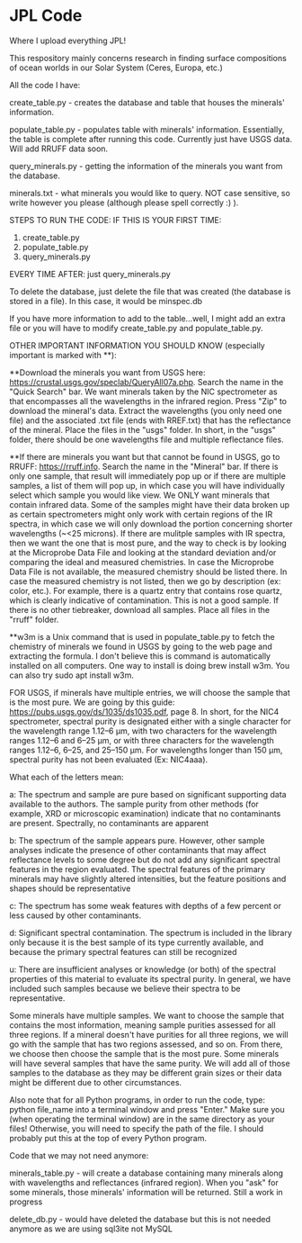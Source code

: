 # JPL Code

Where I upload everything JPL!

This respository mainly concerns research in finding surface compositions of ocean worlds in our Solar System (Ceres, Europa, etc.)

All the code I have:

create_table.py - creates the database and table that houses the minerals' information.

populate_table.py - populates table with minerals' information. Essentially, the table is complete after running this code. Currently just have USGS data. Will add RRUFF data soon.

query_minerals.py - getting the information of the minerals you want from the database.

minerals.txt - what minerals you would like to query. NOT case sensitive, so write however you please (although please spell correctly :) ).

STEPS TO RUN THE CODE:
IF THIS IS YOUR FIRST TIME:
1. create_table.py
2. populate_table.py
3. query_minerals.py

EVERY TIME AFTER:
just query_minerals.py

To delete the database, just delete the file that was created (the database is stored in a file). In this case, it would be minspec.db

If you have more information to add to the table...well, I might add an extra file or you will have to modify create_table.py and populate_table.py.

OTHER IMPORTANT INFORMATION YOU SHOULD KNOW (especially important is marked with **):

**Download the minerals you want from USGS here: https://crustal.usgs.gov/speclab/QueryAll07a.php. Search the name in the "Quick Search" bar. We want minerals taken by the NIC spectrometer as that encompasses all the wavelengths in the infrared region. Press "Zip" to download the mineral's data. Extract the wavelengths (you only need one file) and the associated .txt file (ends with RREF.txt) that has the reflectance of the mineral. Place the files in the "usgs" folder. In short, in the "usgs" folder, there should be one wavelengths file and multiple reflectance files.

**If there are minerals you want but that cannot be found in USGS, go to RRUFF: https://rruff.info. Search the name in the "Mineral" bar. If there is only one sample, that result will immediately pop up or if there are multiple samples, a list of them will pop up, in which case you will have individually select which sample you would like view. We ONLY want minerals that contain infrared data. Some of the samples might have their data broken up as certain spectrometers might only work with certain regions of the IR spectra, in which case we will only download the portion concerning shorter wavelengths (~<25 microns). If there are mulitple samples with IR spectra, then we want the one that is most pure, and the way to check is by looking at the Microprobe Data File and looking at the standard deviation and/or comparing the ideal and measured chemistries. In case the Microprobe Data File is not available, the measured chemistry should be listed there. In case the measured chemistry is not listed, then we go by description (ex: color, etc.). For example, there is a quartz entry that contains rose quartz, which is clearly indicative of contamination. This is not a good sample. If there is no other tiebreaker, download all samples. Place all files in the "rruff" folder.

**w3m is a Unix command that is used in populate_table.py to fetch the chemistry of minerals we found in USGS by going to the web page and extracting the formula. I don't believe this is command is automatically installed on all computers. One way to install is doing brew install w3m. You can also try sudo apt install w3m.

FOR USGS, if minerals have multiple entries, we will choose the sample that is the most pure. We are going by this guide: https://pubs.usgs.gov/ds/1035/ds1035.pdf, page 8. In short, for the NIC4 spectrometer, spectral purity is designated either with a single character for the wavelength range 1.12–6 μm, with two characters for the wavelength ranges 1.12–6 and 6–25 μm, or with three characters for the wavelength ranges 1.12–6, 6–25, and 25–150 μm. For wavelengths longer than 150 μm, spectral purity has not been evaluated (Ex: NIC4aaa). 

What each of the letters mean:

a: The spectrum and sample are pure based on significant supporting data available to the authors. The sample purity from other methods (for example, XRD or microscopic examination) indicate that no contaminants are present. Spectrally, no contaminants are apparent

b: The spectrum of the sample appears pure. However, other sample analyses indicate the presence of other contaminants that may affect reflectance levels to some degree but do not add any significant spectral features in the region evaluated. The spectral features of the primary minerals may have slightly altered intensities, but the feature positions and shapes should be representative

c: The spectrum has some weak features with depths of a few percent or less caused by other contaminants.

d:  Significant spectral contamination. The spectrum is included in the library only because it is the best sample of its type currently available, and because the primary spectral features can still be recognized

u: There are insufficient analyses or knowledge (or both) of the spectral properties of this material to evaluate its spectral purity. In general, we have included such samples because we believe their spectra to be representative.

Some minerals have multiple samples. We want to choose the sample that contains the most information, meaning sample purities assessed for all three regions. If a mineral doesn't have purities for all three regions, we will go with the sample that has two regions assessed, and so on. From there, we choose then choose the sample that is the most pure. Some minerals will have several samples that have the same purity. We will add all of those samples to the database as they may be different grain sizes or their data might be different due to other circumstances.

Also note that for all Python programs, in order to run the code, type: python file_name into a terminal window and press "Enter." Make sure you (when operating the terminal window) are in the same directory as your files! Otherwise, you will need to specify the path of the file. I should probably put this at the top of every Python program.

Code that we may not need anymore:

minerals_table.py - will create a database containing many minerals along with wavelengths and reflectances (infrared region). When you "ask" for some minerals, those minerals' information will be returned. Still a work in progress

delete_db.py - would have deleted the database but this is not needed anymore as we are using sql3ite not MySQL
